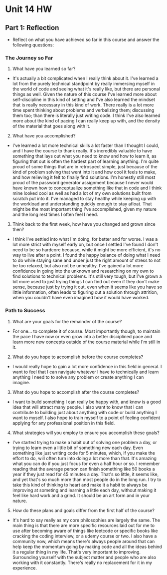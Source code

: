# Unit 14 HW

## Part 1: Reflection

- Reflect on what you have achieved so far in this course and answer the following questions:

### The Journey so Far
1. What have you learned so far?

- It's actually a bit complicated when I really think about it. I've learned a lot from the purely technical standpoint by really immersing myself in the world of code and seeing what it's really like, but there are personal things as well. Given the nature of this course I've learned more about self-discipline in this kind of setting and I've also learned the mindset that is really necessary in this kind of work. There really is a lot more time spent thinking about problems and verbalizing them; discussing them too; than there is literally just writing code. I think I've also learned more about the kind of pacing I can really keep up with, and the density of the material that goes along with it.

2. What have you accomplished?

- I've learned a lot more technical skills a lot faster than I thought I could, and I have the course to thank really. It's incredibly valuable to have something that lays out what you need to know and how to learn it, as figuring that out is often the hardest part of learning anything. I'm quite proud of some things that are in retrospect simple, just because of the kind of problem solving that went into it and how cool it feels to make, and how relieving it felt to finally find solutions. I'm honestly still most proud of the password generator assignment because I never would have known how to conceptualize something like that in code and I think mine looked cool as well as had a lot of my own solutions built from scratch put into it. I've managed to stay healthy while keeping up with the workload and understanding quickly enough to stay afloat. That might be the most important thing I've accomplished, given my nature and the long rest times I often feel I need.

3. Think back to the first week, how have you changed and grown since then?

- I think I've settled into what I'm doing, for better and for worse. I was a lot more strict with myself early on, but once I settled I've found I don't need to be so hardcore because, while it might be more efficient, it's no way to live after a point. I found the happy balance of doing what I need to do while staying sane and under just the right amount of stress to not be too relaxed, but also not be unhealthy. I've gained a lot more confidence in going into the unknown and researching on my own to find solutions to technical problems. It's still very tough, but I've grown a bit more used to just trying things I can find out even if they don't make sense, because just by trying it out, even when it seems like you have so little information, often leads to figuring out a solution through attrition, when you couldn't have even imagined how it would have worked.

### Path to Success
1. What are your goals for the remainder of the course?

- For one... to complete it of course. Most importantly though, to maintain the pace I have now or even grow into a better disciplined pace and learn more new concepts outside of the course material while I'm still in it.

2. What do you hope to accomplish before the course completes?

- I would really hope to gain a lot more confidence in this field in general. I want to feel that I can navigate whatever I have to technically and learn anything I need to to solve any problem or create anything I can imagine.

3. What do you hope to accomplish after the course completes?

- I want to build something I can really be happy with, and know is a good idea that will attract many people. I also want to know that I can contribute to building just about anything with code or build anything I want to myself. I also hope to train myself to a point of feeling confident applying for any professional position in this field.

4. What strategies will you employ to ensure you accomplish these goals?

- I've started trying to make a habit out of solving one problem a day, or trying to learn even a little bit of something new each day. Even something like just writing code for 5 minutes, which, if you make the effort to do, will often turn into doing a lot more than that. It's amazing what you can do if you just focus for even a half hour or so. I remember reading that the average person can finish something like 50 books a year if they just read for 45 minutes a day. That's so little, it seems like, and yet that's so much more than most people do in the long run. I try to take this kind of thinking to heart and make it a habit to always be improving at someting and learning a little each day, without making it feel like hard work and a grind. It should be an art form and in your nature.

5. How do these plans and goals differ from the first half of the course?

- It's hard to say really as my core philosophies are largely the same. The main thing is that there are more specific resources laid out for me to use after becoming aware of things like leetcode or specific books like cracking the coding interview, or a udemy course or two. I also have a community now, which means there's always people around that can help keep the momentum going by making code and all the ideas behind it a regular thing in my life. That's very important to improving. Surrounding yourself with the subject matter and people who are also working with it constantly. There's really no replacement for it in my experience.